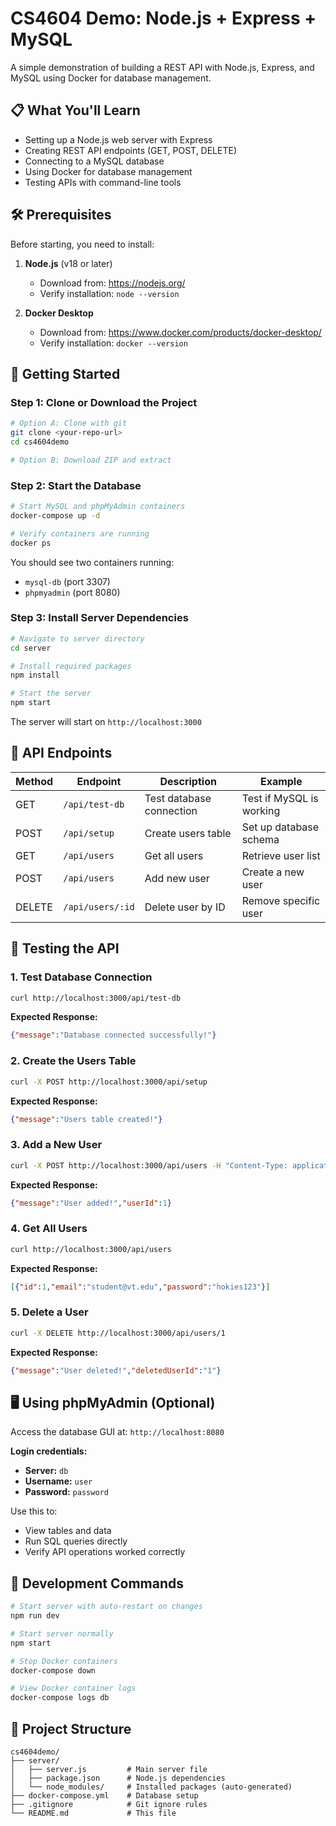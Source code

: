 # CS4604 Demo: Node.js + Express + MySQL

A simple demonstration of building a REST API with Node.js, Express, and MySQL using Docker for database management.

## 📋 What You'll Learn

- Setting up a Node.js web server with Express
- Creating REST API endpoints (GET, POST, DELETE)
- Connecting to a MySQL database
- Using Docker for database management
- Testing APIs with command-line tools

## 🛠️ Prerequisites

Before starting, you need to install:

1. **Node.js** (v18 or later)
   - Download from: https://nodejs.org/
   - Verify installation: `node --version`

2. **Docker Desktop**
   - Download from: https://www.docker.com/products/docker-desktop/
   - Verify installation: `docker --version`

## 🚀 Getting Started

### Step 1: Clone or Download the Project

```bash
# Option A: Clone with git
git clone <your-repo-url>
cd cs4604demo

# Option B: Download ZIP and extract
```

### Step 2: Start the Database

```bash
# Start MySQL and phpMyAdmin containers
docker-compose up -d

# Verify containers are running
docker ps
```

You should see two containers running:
- `mysql-db` (port 3307)
- `phpmyadmin` (port 8080)

### Step 3: Install Server Dependencies

```bash
# Navigate to server directory
cd server

# Install required packages
npm install

# Start the server
npm start
```

The server will start on `http://localhost:3000`

## 📡 API Endpoints

| Method | Endpoint | Description | Example |
|--------|----------|-------------|---------|
| GET | `/api/test-db` | Test database connection | Test if MySQL is working |
| POST | `/api/setup` | Create users table | Set up database schema |
| GET | `/api/users` | Get all users | Retrieve user list |
| POST | `/api/users` | Add new user | Create a new user |
| DELETE | `/api/users/:id` | Delete user by ID | Remove specific user |

## 🧪 Testing the API

### 1. Test Database Connection

```bash
curl http://localhost:3000/api/test-db
```

**Expected Response:**
```json
{"message":"Database connected successfully!"}
```

### 2. Create the Users Table

```bash
curl -X POST http://localhost:3000/api/setup
```

**Expected Response:**
```json
{"message":"Users table created!"}
```

### 3. Add a New User

```bash
curl -X POST http://localhost:3000/api/users -H "Content-Type: application/json" -d "{\"email\":\"student@vt.edu\",\"password\":\"hokies123\"}"
```

**Expected Response:**
```json
{"message":"User added!","userId":1}
```

### 4. Get All Users

```bash
curl http://localhost:3000/api/users
```

**Expected Response:**
```json
[{"id":1,"email":"student@vt.edu","password":"hokies123"}]
```

### 5. Delete a User

```bash
curl -X DELETE http://localhost:3000/api/users/1
```

**Expected Response:**
```json
{"message":"User deleted!","deletedUserId":"1"}
```

## 🖥️ Using phpMyAdmin (Optional)

Access the database GUI at: `http://localhost:8080`

**Login credentials:**
- **Server:** `db`
- **Username:** `user`
- **Password:** `password`

Use this to:
- View tables and data
- Run SQL queries directly
- Verify API operations worked correctly

## 🔧 Development Commands

```bash
# Start server with auto-restart on changes
npm run dev

# Start server normally
npm start

# Stop Docker containers
docker-compose down

# View Docker container logs
docker-compose logs db
```

## 📁 Project Structure

```
cs4604demo/
├── server/
│   ├── server.js         # Main server file
│   ├── package.json      # Node.js dependencies
│   └── node_modules/     # Installed packages (auto-generated)
├── docker-compose.yml    # Database setup
├── .gitignore            # Git ignore rules
└── README.md             # This file
```